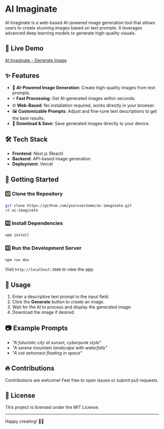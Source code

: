 # AI Imaginate

AI Imaginate is a web-based AI-powered image generation tool that allows users to create stunning images based on text prompts. It leverages advanced deep learning models to generate high-quality visuals.

## 🚀 Live Demo

[AI Imaginate - Generate Image](https://ai-imaginate.vercel.app/generate-image)

## ✨ Features

- 🎨 **AI-Powered Image Generation**: Create high-quality images from text prompts.
- ⚡ **Fast Processing**: Get AI-generated images within seconds.
- 🌐 **Web-Based**: No installation required, works directly in your browser.
- 🖼️ **Customizable Prompts**: Adjust and fine-tune text descriptions to get the best results.
- 💾 **Download & Save**: Save generated images directly to your device.

## 🛠️ Tech Stack

- **Frontend**: Next.js (React)
- **Backend**: API-based image generation
- **Deployment**: Vercel

## 📌 Getting Started

### 1️⃣ Clone the Repository
```sh
git clone https://github.com/yourusername/ai-imaginate.git
cd ai-imaginate
```

### 2️⃣ Install Dependencies
```sh
npm install
```

### 3️⃣ Run the Development Server
```sh
npm run dev
```
Visit `http://localhost:3000` to view the app.

## 📝 Usage
1. Enter a descriptive text prompt in the input field.
2. Click the **Generate** button to create an image.
3. Wait for the AI to process and display the generated image.
4. Download the image if desired.

## 📷 Example Prompts
- *"A futuristic city at sunset, cyberpunk style"*
- *"A serene mountain landscape with waterfalls"*
- *"A cat astronaut floating in space"*

## 🔥 Contributions
Contributions are welcome! Feel free to open issues or submit pull requests.

## 📜 License
This project is licensed under the MIT License.

---

Happy creating! 🎨✨

